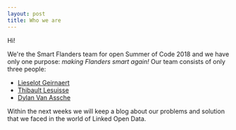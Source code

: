 ```yaml
---
layout: post
title: Who we are
---
```


Hi!

We're the Smart Flanders team for open Summer of Code 2018 and we have only one purpose: _making Flanders smart again!_
Our team consists of only three people: 

  - [Lieselot Geirnaert](https://github.com/LieselotGeirnaert)
  - [Thibault Lesuisse](https://github.com/ThibaultLesuisse)
  - [Dylan Van Assche](https://www.github.com/DylanVanAssche)
  
Within the next weeks we will keep a blog about our problems and solution that we faced in the world of Linked Open Data.
